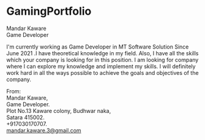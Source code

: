 # GamingPortfolio

Mandar Kaware         
Game Developer

I'm currently working as Game Developer in MT Software Solution Since June 2021 .I
have theoretical knowledge in my field.
Also, I have all the skills which your company is looking for in this position. I am looking for company where I can 
explore my knowledge and implement my skills.
I will definitely work hard in all the ways possible to achieve the goals and objectives of the
company.


From:   
Mandar Kaware,       
Game Developer.      
Plot No.13 Kaware colony, Budhwar naka,     
Satara 415002.      
+917030170707.      
mandar.kaware.3@gmail.com
